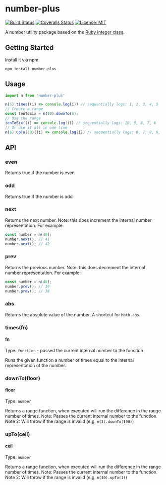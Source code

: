 # number-plus

[![Build Status][travis-image]][travis-url] [![Coveralls Status][coveralls-image]][coveralls-url] [![License: MIT][MIT-image]][MIT-url]

A number utility package based on the [Ruby Integer class](http://ruby-doc.org/core-2.4.0/Integer.html). 

## Getting Started

Install it via npm:

```shell
npm install number-plus
```

## Usage 

```javascript
import n from 'number-plus'

n(5).times((i) => console.log(i)) // sequentially logs: 1, 2, 3, 4, 5
// Create a range
const tenToSix = n(10).downTo(6);
// Use the range
tenToSix((i) => console.log(i)) // sequentially logs: 10, 9, 8, 7, 6
// Or use it all in one line
n(6).upTo(10)((i) => console.log(i)) // sequentially logs: 6, 7, 8, 9, 10
```

## API 

### even
Returns true if the number is even

### odd
Returns true if the number is odd

### next
Returns the next number. Note: this does increment the internal number representation. For example:
```js
const number = n(40);
number.next(); // 41
number.next(); // 42
```

### prev
Returns the previous number. Note: this does decrement the internal number representation. For example:
```js
const number = n(40);
number.prev(); // 39
number.prev(); // 38
```

### abs
Returns the absolute value of the number. A shortcut for `Math.abs`.

### times(fn)

#### fn

Type: `function` - passed the current internal number to the function

Runs the given function a number of times equal to the internal representation of the number. 

### downTo(floor)

#### floor

Type: `number`

Returns a range function, when executed will run the difference in the range number of times.
Note: Passes the current internal number to the function.
Note 2: Will throw if the range is invalid (e.g. `n(1).downTo(100)`)

### upTo(ceil)

#### ceil

Type: `number`

Returns a range function, when executed will run the difference in the range number of times.
Note: Passes the current internal number to the function.
Note 2: Will throw if the range is invalid (e.g. `n(10).upTo(1)`)

[travis-url]: https://travis-ci.org/mdvorscak/number-plus
[travis-image]: https://img.shields.io/travis/mdvorscak/number-plus/master.svg?style=flat-square

[coveralls-url]: https://coveralls.io/r/mdvorscak/number-plus?branch=master
[coveralls-image]: https://img.shields.io/coveralls/github/mdvorscak/number-plus/master.svg?style=flat-square

[MIT-url]: https://opensource.org/licenses/MIT
[MIT-image]: https://img.shields.io/github/license/mashape/apistatus.svg?style=flat-square